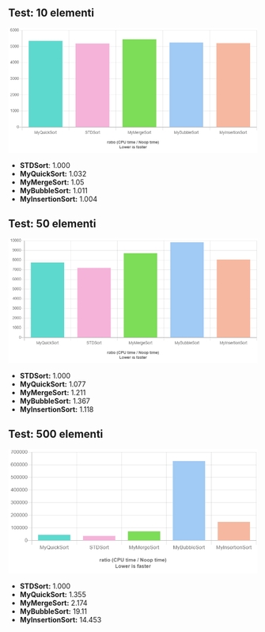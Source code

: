 
## Test: 10 elementi
![Sort10](sort10.png)

* <b>STDSort</b>: 1.000 <hh5181>
* <b>MyQuickSort:</b> 1.032 <h5346>
* <b>MyMergeSort:</b>  1.05 <h5442>
* <b>MyBubbleSort:</b> 1.011 <h5240>
* <b>MyInsertionSort:</b> 1.004 <h5200>

## Test: 50 elementi
![Sort50](sort50.png)

* <b>STDSort:</b> 1.000 <h7191>
* <b>MyQuickSort:</b> 1.077 <h7747>
* <b>MyMergeSort:</b> 1.211 <h8706>
* <b>MyBubbleSort:</b> 1.367 <h9832>
* <b>MyInsertionSort:</b> 1.118 <h8041>

## Test: 500 elementi
![Sort500](sort500.png)

* <b>STDSort:</b> 1.000 <h35979>
* <b>MyQuickSort:</b> 1.355 <h44674>
* <b>MyMergeSort:</b> 2.174 <h71709>
* <b>MyBubbleSort:</b> 19.11 <h30338>
* <b>MyInsertionSort:</b> 14.453 <h46858>

